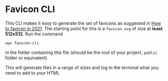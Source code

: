 # Favicon CLI

This CLI makes it easy to generate the set of favicons as suggested in [How to favicon in 2021](https://evilmartians.com/chronicles/how-to-favicon-in-2021-six-files-that-fit-most-needs). The starting point for this is a `favicon.svg` of size at **least 512x512**. Run the command

```
npx favicon-cli
```

in the folder containing this file (should be the root of your project, `public` folder or equivalent)

This will generate files in a range of sizes and log to the terminal what you need to add to your HTML
